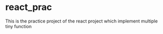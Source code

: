 # react_prac
This is the practice project of the react project which implement multiple tiny function
